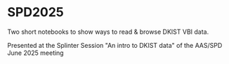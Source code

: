 # SPD2025
Two short notebooks to show ways to read & browse DKIST VBI data.

Presented at the Splinter Session "An intro to DKIST data" of the AAS/SPD June 2025 meeting
